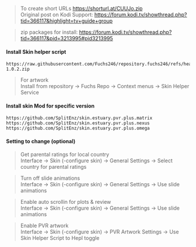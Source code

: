 > To create short URLs https://shorturl.at/CUUJo.zip  
> Original post on Kodi Support: https://forum.kodi.tv/showthread.php?tid=366117&highlight=tv+guide+group  

> zip packages for install: https://forum.kodi.tv/showthread.php?tid=366117&pid=3213995#pid3213995


#### Install Skin helper script 

```
https://raw.githubusercontent.com/Fuchs246/repository.fuchs246/refs/heads/main/repository.fuchs246/repository.fuchs246-1.0.2.zip

```
> For artwork  
Install from repository -> Fuchs Repo -> Context menus -> Skin Helper Service   


#### Install skin Mod for specific version
```
https://github.com/SplitEnz/skin.estuary.pvr.plus.matrix
https://github.com/SplitEnz/skin.estuary.pvr.plus.nexus
https://github.com/SplitEnz/skin.estuary.pvr.plus.omega
```

#### Setting to change (optional)

> Get parental ratings for local country   
Interface -> Skin (-configure skin) -> General Settings -> Select country for parental ratings   
  
> Turn off slide animations  
Interface -> Skin (-configure skin) -> General Settings -> Use slide animations  
  
> Enable auto scrollin for plots & review  
Interface -> Skin (-configure skin) -> General Settings -> Use slide animations  
  
> Enable PVR artwork   
Interface -> Skin (-configure skin) -> PVR Artwork Settings -> Use Skin Helper Script to Hepl toggle  
